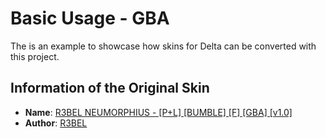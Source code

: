 # Basic Usage - GBA

The is an example to showcase how skins for Delta can be converted with this project.

## Information of the Original Skin

- **Name**: [R3BEL NEUMORPHIUS - [P+L] [BUMBLE] [F] [GBA] [v1.0]](https://www.reddit.com/r/Delta_Emulator/comments/1d8gb55/new_delta_skin_r3bel_neumorphius_gba_updated/)
- **Author**: [R3BEL](https://www.reddit.com/user/R3BEL85/)
